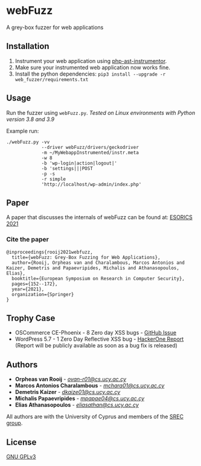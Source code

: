 # webFuzz

A grey-box fuzzer for web applications

## Installation

1. Instrument your web application using [php-ast-instrumentor](https://bitbucket.org/srecgrp/webfuzz-fuzzer/src/v1.2.0/instrumentor/php/).
2. Make sure your instrumented web application now works fine.
4. Install the python dependencies:  ```pip3 install --upgrade -r web_fuzzer/requirements.txt```

## Usage

Run the fuzzer using `webFuzz.py`.
*Tested on Linux environments with Python version 3.8 and 3.9*

Example run: 
```
./webFuzz.py -vv 
             --driver webFuzz/drivers/geckodriver 
             -m ~/MyWebappInstrumented/instr.meta 
             -w 8 
             -b 'wp-login|action|logout|' 
             -b 'settings|||POST 
             -p -s 
             -r simple 
             'http://localhost/wp-admin/index.php'
```

## Paper

A paper that discusses the internals of webFuzz can be found at: 
[ESORICS 2021](https://www.researchgate.net/publication/354942205_webFuzz_Grey-Box_Fuzzing_for_Web_Applications)

### Cite the paper
```
@inproceedings{rooij2021webfuzz,
  title={webFuzz: Grey-Box Fuzzing for Web Applications},
  author={Rooij, Orpheas van and Charalambous, Marcos Antonios and Kaizer, Demetris and Papaevripides, Michalis and Athanasopoulos, Elias},
  booktitle={European Symposium on Research in Computer Security},
  pages={152--172},
  year={2021},
  organization={Springer}
}
```

## Trophy Case

* OSCommerce CE-Phoenix - 8 Zero day XSS bugs - [GitHub Issue](https://github.com/gburton/CE-Phoenix/issues/1039)
* WordPress 5.7 - 1 Zero Day Reflective XSS bug - [HackerOne Report](https://hackerone.com/reports/1103740) (Report will be publicly available as soon as a bug fix is released)

## Authors

* **Orpheas van Rooij** - *ovan-r01@cs.ucy.ac.cy*
* **Marcos Antonios Charalambous** - *mchara01@cs.ucy.ac.cy*
* **Demetris Kaizer** - *dkaize01@cs.ucy.ac.cy*
* **Michalis Papaevripides** - *mpapae04@cs.ucy.ac.cy*
* **Elias Athanasopoulos** - *eliasathan@cs.ucy.ac.cy*

All authors are with the University of Cyprus and members of the [SREC group](https://srec.cs.ucy.ac.cy). 

## License
[GNU GPLv3](https://choosealicense.com/licenses/gpl-3.0/)

